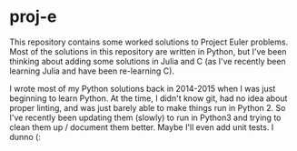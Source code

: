 # proj-e
This repository contains some worked solutions to Project Euler
problems. Most of the solutions in this repository are written in
Python, but I've been thinking about adding some solutions in Julia
and C (as I've recently been learning Julia and have been re-learning
C).

I wrote most of my Python solutions back in 2014-2015 when I was just
beginning to learn Python. At the time, I didn't know git, had no idea
about proper linting, and was just barely able to make things run in
Python 2. So I've recently been updating them (slowly) to run in
Python3 and trying to clean them up / document them better. Maybe I'll
even add unit tests. I dunno (:


